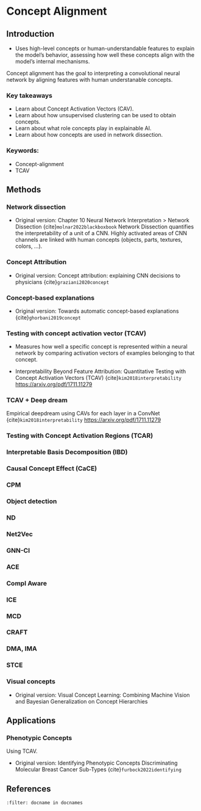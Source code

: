 # Concept Alignment

## Introduction

- Uses high-level concepts or human-understandable features to explain the model’s behavior, assessing how well these concepts align with the model’s internal mechanisms.

Concept alignment has the goal to interpreting a convolutional neural network by aligning features with human understanable concepts.


### Key takeaways
* Learn about Concept Activation Vectors (CAV).
* Learn about how unsupervised clustering can be used to obtain concepts.
* Learn about what role concepts play in explainable AI.
* Learn about how concepts are used in network dissection.

### Keywords:
* Concept-alignment
* TCAV


## Methods
<!-- https://arxiv.org/pdf/2312.12936 -->

### Network dissection 
* Original version: Chapter 10 Neural Network Interpretation > Network Dissection {cite}`molnar2022blackboxbook`
Network Dissection quantifies the interpretability of a unit of a CNN. Highly activated areas of CNN channels are linked with human concepts (objects, parts, textures, colors, …).

### Concept Attribution
* Original version: Concept attribution: explaining CNN decisions to physicians {cite}`graziani2020concept`

### Concept-based explanations
* Original version: Towards automatic concept-based explanations {cite}`ghorbani2019concept`

### Testing with concept activation vector (TCAV)
- Measures how well a specific concept is represented within a neural network by comparing activation vectors of examples belonging to that concept.

* Interpretability Beyond Feature Attribution: Quantitative Testing with Concept Activation Vectors (TCAV) {cite}`kim2018interpretability`
https://arxiv.org/pdf/1711.11279


### TCAV + Deep dream
Empirical deepdream using CAVs for each layer in a ConvNet {cite}`kim2018interpretability`
https://arxiv.org/pdf/1711.11279

### Testing with Concept Activation Regions (TCAR)

### Interpretable Basis Decomposition (IBD)

### Causal Concept Effect (CaCE)

### CPM

### Object detection

### ND

### Net2Vec

### GNN-CI

### ACE

### Compl Aware

### ICE

### MCD

### CRAFT

### DMA, IMA

### STCE

### Visual concepts
* Original version: Visual Concept Learning: Combining Machine Vision and Bayesian Generalization on Concept Hierarchies


## Applications

### Phenotypic Concepts
Using TCAV.
* Original version: Identifying Phenotypic Concepts Discriminating Molecular Breast Cancer Sub-Types {cite}`furbock2022identifying`



## References
```{bibliography}
:filter: docname in docnames
```